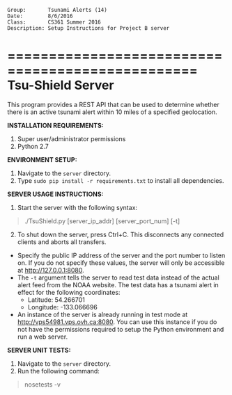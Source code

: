 ```
Group:       Tsunami Alerts (14)
Date:        8/6/2016
Class:       CS361 Summer 2016
Description: Setup Instructions for Project B server
```

=================================================
Tsu-Shield Server
=================================================
This program provides a REST API that can be used to determine
whether there is an active tsunami alert within 10 miles of
a specified geolocation.

**INSTALLATION REQUIREMENTS:**

1. Super user/administrator permissions
2. Python 2.7

**ENVIRONMENT SETUP:**

1. Navigate to the `server` directory.
2. Type `sudo pip install -r requirements.txt` to install all dependencies.

**SERVER USAGE INSTRUCTIONS:**

1. Start the server with the following syntax:
>  ./TsuShield.py [server_ip_addr] [server_port_num] [-t]

2. To shut down the server, press Ctrl+C.
   This disconnects any connected clients and aborts all transfers.

*  Specify the public IP address of the server and the port number
   to listen on. If you do not specify these values, the server will
   only be accessible at http://127.0.0.1:8080.
*  The `-t` argument tells the server to read test data instead of the
   actual alert feed from the NOAA website. The test data has a tsunami
   alert in effect for the following coordinates:
   - Latitude:  54.266701
   - Longitude: -133.066696
*  An instance of the server is already running in test mode at
   http://vps54981.vps.ovh.ca:8080.
   You can use this instance if you do not have the permissions required
   to setup the Python environment and run a web server.

**SERVER UNIT TESTS:**

1. Navigate to the `server` directory.
2. Run the following command:
>  nosetests -v
